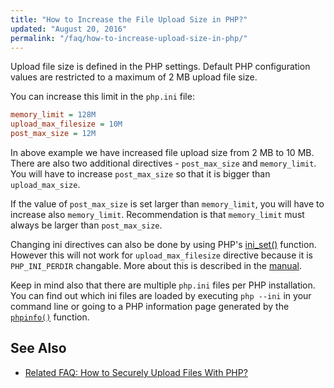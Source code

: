 ```yaml
---
title: "How to Increase the File Upload Size in PHP?"
updated: "August 20, 2016"
permalink: "/faq/how-to-increase-upload-size-in-php/"
---
```


Upload file size is defined in the PHP settings. Default PHP configuration values
are restricted to a maximum of 2 MB upload file size.

You can increase this limit in the `php.ini` file:

```ini
memory_limit = 128M
upload_max_filesize = 10M
post_max_size = 12M
```

In above example we have increased file upload size from 2 MB to 10 MB. There are
also two additional directives - `post_max_size` and `memory_limit`. You will
have to increase `post_max_size` so that it is bigger than `upload_max_size`.

If the value of `post_max_size` is set larger than `memory_limit`, you will have
to increase also `memory_limit`. Recommendation is that `memory_limit` must
always be larger than `post_max_size`.

Changing ini directives can also be done by using PHP's
[ini_set()](http://php.net/manual/en/function.ini-set.php) function. However this
will not work for `upload_max_filesize` directive because it is `PHP_INI_PERDIR`
changable. More about this is described in the
[manual](http://www.php.net/manual/en/ini.list.php).

Keep in mind also that there are multiple `php.ini` files per PHP installation.
You can find out which ini files are loaded by executing `php --ini` in your
command line or going to a PHP information page generated by the
[`phpinfo()`](http://php.net/phpinfo) function.

## See Also

* [Related FAQ: How to Securely Upload Files With PHP?](/security/uploading.md)
